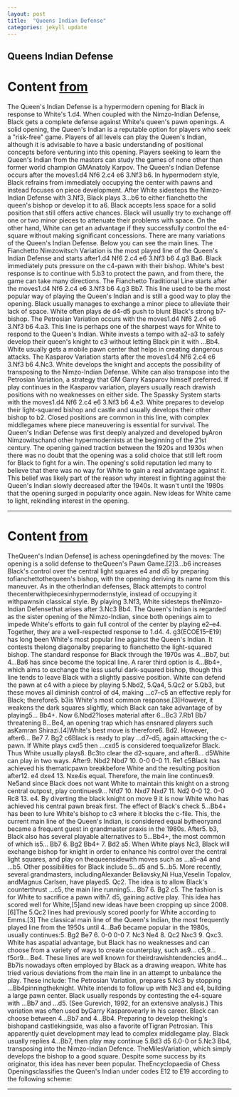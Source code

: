 ```yaml
---
layout: post
title:  "Queens Indian Defense"
categories: jekyll update
---
```


## Queens Indian Defense
# Content [from](https://www.chess.com/openings/Queens-Indian-Defense)
The Queen's Indian Defense is a hypermodern opening for Black in response to White's 1.d4. When coupled with the Nimzo-Indian Defense, Black gets a complete defense against White's queen's pawn openings. A solid opening, the Queen's Indian is a reputable option for players who seek a "risk-free" game.
Players of all levels can play the Queen's Indian, although it is advisable to have a basic understanding of positional concepts before venturing into this opening. Players seeking to learn the Queen's Indian from the masters can study the games of none other than former world champion GMAnatoly Karpov.
The Queen's Indian Defense occurs after the moves1.d4 Nf6 2.c4 e6 3.Nf3 b6. In hypermodern style, Black refrains from immediately occupying the center with pawns and instead focuses on piece development. After White sidesteps the Nimzo-Indian Defense with 3.Nf3, Black plays 3...b6 to either fianchetto the queen's bishop or develop it to a6.
Black accepts less space for a solid position that still offers active chances. Black will usually try to exchange off one or two minor pieces to attenuate their problems with space. On the other hand, White can get an advantage if they successfully control the e4-square without making significant concessions.
There are many variations of the Queen's Indian Defense. Below you can see the main lines.
The Fianchetto Nimzowitsch Variation is the most played line of the Queen's Indian Defense and starts after1.d4 Nf6 2.c4 e6 3.Nf3 b6 4.g3 Ba6. Black immediately puts pressure on the c4-pawn with their bishop. White's best response is to continue with 5.b3 to protect the pawn, and from there, the game can take many directions.
The Fianchetto Traditional Line starts after the moves1.d4 Nf6 2.c4 e6 3.Nf3 b6 4.g3 Bb7. This line used to be the most popular way of playing the Queen's Indian and is still a good way to play the opening. Black usually manages to exchange a minor piece to alleviate their lack of space. White often plays de d4-d5 push to blunt Black's strong b7-bishop.
The Petrosian Variation occurs with the moves1.d4 Nf6 2.c4 e6 3.Nf3 b6 4.a3. This line is perhaps one of the sharpest ways for White to respond to the Queen's Indian. White invests a tempo with a2-a3 to safely develop their queen's knight to c3 without letting Black pin it with ...Bb4. White usually gets a mobile pawn center that helps in creating dangerous attacks.
The Kasparov Variation starts after the moves1.d4 Nf6 2.c4 e6 3.Nf3 b6 4.Nc3. White develops the knight and accepts the possibility of transposing to the Nimzo-Indian Defense. White can also transpose into the Petrosian Variation, a strategy that GM Garry Kasparov himself preferred. If play continues in the Kasparov variation, players usually reach drawish positions with no weaknesses on either side.
The Spassky System starts with the moves1.d4 Nf6 2.c4 e6 3.Nf3 b6 4.e3. White prepares to develop their light-squared bishop and castle and usually develops their other bishop to b2. Closed positions are common in this line, with complex middlegames where piece maneuvering is essential for survival.
The Queen's Indian Defense was first deeply analyzed and developed byAron Nimzowitschand other hypermodernists at the beginning of the 21st century. The opening gained traction between the 1920s and 1930s when there was no doubt that the opening was a solid choice that still left room for Black to fight for a win.
The opening's solid reputation led many to believe that there was no way for White to gain a real advantage against it. This belief was likely part of the reason why interest in fighting against the Queen's Indian slowly decreased after the 1940s.
It wasn't until the 1980s that the opening surged in popularity once again. New ideas for White came to light, rekindling interest in the opening.

---

# Content [from](https://en.wikipedia.org/wiki/Queen%27s_Indian_Defense)
TheQueen's Indian Defense[1](QID) is achess openingdefined by the moves:
The opening is a solid defense to theQueen's Pawn Game.[2]3...b6 increases Black's control over the central light squares e4 and d5 by preparing tofianchettothequeen's bishop, with the opening deriving its name from this maneuver. As in the otherIndian defenses, Black attempts to control thecenterwithpiecesinhypermodernstyle, instead of occupying it withpawnsin classical style.
By playing 3.Nf3, White sidesteps theNimzo-Indian Defensethat arises after 3.Nc3 Bb4. The Queen's Indian is regarded as the sister opening of the Nimzo-Indian, since both openings aim to impede White's efforts to gain full control of the center by playing e2–e4. Together, they are a well-respected response to 1.d4.
4. g3(ECOE15–E19) has long been White's most popular line against the Queen's Indian. It contests thelong diagonalby preparing to fianchetto the light-squared bishop. The standard response for Black through the 1970s was 4...Bb7, but 4...Ba6 has since become the topical line. A rarer third option is 4...Bb4+, which aims to exchange the less useful dark-squared bishop, though this line tends to leave Black with a slightly passive position.
White can defend the pawn at c4 with a piece by playing 5.Nbd2, 5.Qa4, 5.Qc2 or 5.Qb3, but these moves all diminish control of d4, making ...c7–c5 an effective reply for Black; therefore5. b3is White's most common response.[3]However, it weakens the dark squares slightly, which Black can take advantage of by playing5... Bb4+. Now 6.Nbd2?loses material after 6...Bc3 7.Rb1 Bb7 threatening 8...Be4, an opening trap which has ensnared players such asKamran Shirazi.[4]White's best move is therefore6. Bd2. However, after6... Be7 7. Bg2 c6Black is ready to play ...d7–d5, again attacking the c-pawn. If White plays cxd5 then ...cxd5 is considered toequalizefor Black. Thus White usually plays8. Bc3to clear the d2-square, and after8... d5White can play in two ways. After9. Nbd2 Nbd7 10. 0-0 0-0 11. Re1 c5Black has achieved his thematicpawn breakbefore White and the resulting position after12. e4 dxe4 13. Nxe4is equal. Therefore, the main line continues9. Ne5and since Black does not want White to maintain this knight on a strong central outpost, play continues9... Nfd7 10. Nxd7 Nxd7 11. Nd2 0-0 12. 0-0 Rc8 13. e4. By diverting the black knight on move 9 it is now White who has achieved his central pawn break first. The effect of Black's check 5...Bb4+ has been to lure White's bishop to c3 where it blocks the c-file. This, the current main line of the Queen's Indian, is considered equal bytheoryand became a frequent guest in grandmaster praxis in the 1980s.
After5. b3, Black also has several playable alternatives to 5...Bb4+, the most common of which is5... Bb7 6. Bg2 Bb4+ 7. Bd2 a5. When White plays Nc3, Black will exchange bishop for knight in order to enhance his control over the central light squares, and play on thequeensidewith moves such as ...a5–a4 and ...b5. Other possibilities for Black include 5...d5 and 5...b5.
More recently, several grandmasters, includingAlexander Beliavsky,Ni Hua,Veselin Topalov, andMagnus Carlsen, have played5. Qc2. The idea is to allow Black's counterthrust ...c5, the main line running5... Bb7 6. Bg2 c5. The fashion is for White to sacrifice a pawn with7. d5, gaining active play. This idea has scored well for White,[5]and new ideas have been cropping up since 2008.[6]The 5.Qc2 lines had previously scored poorly for White according to Emms.[3]
The classical main line of the Queen's Indian, the most frequently played line from the 1950s until 4...Ba6 became popular in the 1980s, usually continues:5. Bg2 Be7 6. 0-0 0-0 7. Nc3 Ne4 8. Qc2 Nxc3 9. Qxc3. White has aspatial advantage, but Black has no weaknesses and can choose from a variety of ways to create counterplay, such as9... c5,9... f5or9... Be4. These lines are well known for theirdrawishtendencies and4... Bb7is nowadays often employed by Black as a drawing weapon. White has tried various deviations from the main line in an attempt to unbalance the play. These include:
The Petrosian Variation, prepares 5.Nc3 by stopping ...Bb4pinningtheknight. White intends to follow up with Nc3 and e4, building a large pawn center. Black usually responds by contesting the e4-square with ...Bb7 and ...d5. (See Gurevich, 1992, for an extensive analysis.) This variation was often used byGarry Kasparovearly in his career.
Black can choose between 4...Bb7 and 4...Bb4.
Preparing to develop theking's bishopand castlekingside, was also a favorite ofTigran Petrosian. This apparently quiet development may lead to complex middlegame play. Black usually replies 4...Bb7, then play may continue 5.Bd3 d5 6.0-0 or 5.Nc3 Bb4, transposing into the Nimzo-Indian Defence.
TheMilesVariation, which simply develops the bishop to a good square. Despite some success by its originator, this idea has never been popular.
TheEncyclopaedia of Chess Openingsclassifies the Queen's Indian under codes E12 to E19 according to the following scheme:

---

